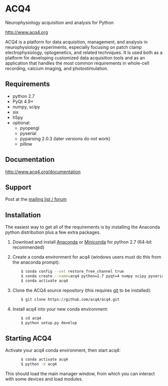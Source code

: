 ACQ4
====

Neurophysiology acquisition and analysis for Python

<http://www.acq4.org>

ACQ4 is a platform for data acquisition, management, and analysis in neurophysiology
experiments, especially focusing on patch clamp electrophysiology, optogenetics, 
and related techniques. It is used both as a platform for developing customized
data acquisition tools and as an application that handles the most common
requirements in whole-cell recording, calcium imaging, and photostimulation.


Requirements
------------

  * python 2.7
  * PyQt 4.9+
  * numpy, scipy
  * six
  * h5py
  * optional:
      * pyopengl
      * pyserial
      * pyparsing 2.0.3  (later versions do not work)
      * pillow


Documentation
-------------

http://www.acq4.org/documentation


Support
-------

Post at the [mailing list / forum](https://groups.google.com/forum/?fromgroups#!forum/acq4)


Installation
------------

The easiest way to get all of the requirements is by installing the Anaconda
python distribution plus a few extra packages. 

1. Download and install [Anaconda](https://www.anaconda.com/download/) or [Miniconda](https://docs.conda.io/en/latest/miniconda.html) for python 2.7 (64-bit recommended)

2. Create a conda environment for acq4 (windows users must do this from the anaconda prompt):

```bash
       $ conda config --set restore_free_channel true
       $ conda create --name=acq4 python=2.7 pyqt=4 numpy scipy pyserial pyparsing=2.0.3 pillow h5py
       $ conda activate acq4
```

3. Clone the ACQ4 source repository (this requires [git](https://git-scm.com/downloads) to be installed):

```bash
       $ git clone https://github.com/acq4/acq4.git
```

4. Install acq4 into your new conda environment:

```bash
       $ cd acq4
       $ python setup.py develop
```

Starting ACQ4
-------------

Activate your acq4 conda environment, then start acq4:

```bash
       $ conda activate acq4
       $ python -m acq4
```

This should load the main manager window, from which you can interact with some devices and load modules. 
